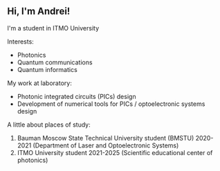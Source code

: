 ## Hi, I'm Andrei!

I'm a student in ITMO University

Interests:

- Photonics
- Quantum communications
- Quantum informatics

My work at laboratory:

- Photonic integrated circuits (PICs) design  
- Development of numerical tools for PICs / optoelectronic systems design

A little about places of study:

1. Bauman Moscow State Technical University student (BMSTU) 2020-2021 
   (Department of Laser and Optoelectronic Systems)
3. ITMO University student 2021-2025
   (Scientific educational center of photonics)


